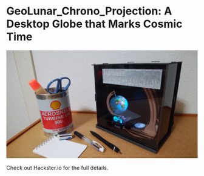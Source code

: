 # GeoLunar_Chrono_Projection: A Desktop Globe that Marks Cosmic Time

![](./images/1.jpg)


Check out Hackster.io for the full details.
